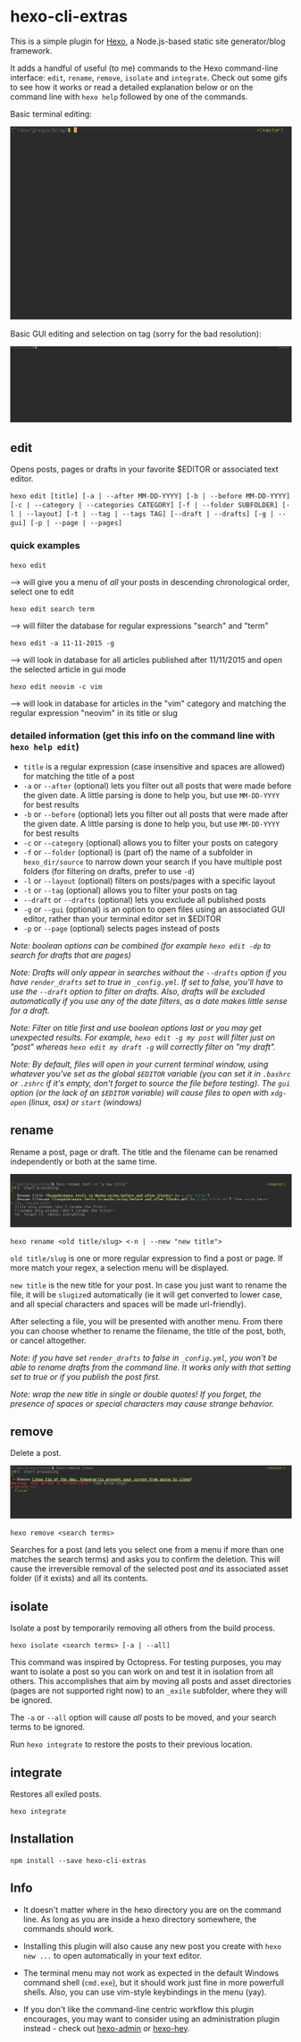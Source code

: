 # hexo-cli-extras

This is a simple plugin for [Hexo](https://github.com/hexojs/hexo), a Node.js-based static site generator/blog framework.

It adds a handful of useful (to me) commands to the Hexo command-line interface: `edit`, `rename`, `remove`, `isolate` and `integrate`. Check out some gifs to see how it works or read a detailed explanation below or on the command line with `hexo help` followed by one of the commands.

Basic terminal editing:

![example](./docs/basic.gif)

Basic GUI editing and selection on tag (sorry for the bad resolution):

![example](./docs/gui.gif)

## edit

Opens posts, pages or drafts in your favorite $EDITOR or associated text editor.

```
hexo edit [title] [-a | --after MM-DD-YYYY] [-b | --before MM-DD-YYYY] [-c | --category | --categories CATEGORY] [-f | --folder SUBFOLDER] [-l | --layout] [-t | --tag | --tags TAG] [--draft | --drafts] [-g | --gui] [-p | --page | --pages]
```

### quick examples

```
hexo edit
```
--> will give you a menu of *all* your posts in descending chronological order, select one to edit

```
hexo edit search term
```
--> will filter the database for regular expressions "search" and "term"

```
hexo edit -a 11-11-2015 -g
```
--> will look in database for all articles published after 11/11/2015 and open the selected article in gui mode

```
hexo edit neovim -c vim
```
--> will look in database for articles in the "vim" category and matching the regular expression "neovim" in its title or slug

### detailed information (get this info on the command line with `hexo help edit`)

- `title` is a regular expression (case insensitive and spaces are allowed) for matching the title of a post
- `-a` or `--after` (optional) lets you filter out all posts that were made before the given date. A little parsing is done to help you, but use `MM-DD-YYYY` for best results
- `-b` or `--before` (optional) lets you filter out all posts that were made after the given date. A little parsing is done to help you, but use `MM-DD-YYYY` for best results
- `-c` or `--category` (optional) allows you to filter your posts on category
- `-f` or `--folder` (optional) is (part of) the name of a subfolder in `hexo_dir/source` to narrow down your search if you have multiple post folders (for filtering on drafts, prefer to use `-d`)
- `-l` or `--layout` (optional) filters on posts/pages with a specific layout
- `-t` or `--tag` (optional) allows you to filter your posts on tag
- `--draft` or `--drafts` (optional) lets you exclude all published posts
- `-g` or `--gui` (optional) is an option to open files using an associated GUI editor, rather than your terminal editor set in $EDITOR
- `-p` or `--page` (optional) selects pages instead of posts


*Note: boolean options can be combined (for example `hexo edit -dp` to search for drafts that are pages)*

*Note: Drafts will only appear in searches without the `--drafts` option if you have `render_drafts` set to true in `_config.yml`. If set to false, you'll have to use the `--draft` option to filter on drafts. Also, drafts will be excluded automatically if you use any of the date filters, as a date makes little sense for a draft.*

*Note: Filter on title first and use boolean options last or you may get unexpected results. For example, `hexo edit -g my post` will filter just on "post" whereas `hexo edit my draft -g` will correctly filter on "my draft".*

*Note: By default, files will open in your current terminal window, using whatever you've set as the global `$EDITOR` variable (you can set it in `.bashrc` or `.zshrc` if it's empty, don't forget to source the file before testing). The `gui` option (or the lack of an `$EDITOR` variable) will cause files to open with `xdg-open` (linux, osx) or `start` (windows)*

## rename

Rename a post, page or draft. The title and the filename can be renamed independently or both at the same time.

![example](./docs/rename.png)

```
hexo rename <old title/slug> <-n | --new "new title">
```

`old title/slug` is one or more regular expression to find a post or page. If more match your regex, a selection menu will be displayed.

`new title` is the new title for your post. In case you just want to rename the file, it will be `slugize`d automatically (ie it will get converted to lower case, and all special characters and spaces will be made url-friendly).

After selecting a file, you will be presented with another menu. From there you can choose whether to rename the filename, the title of the post, both, or cancel altogether.

*Note: if you have set `render_drafts` to false in `_config.yml`, you won't be able to rename drafts from the command line. It works only with that setting set to true or if you publish the post first.*

*Note: wrap the new title in single or double quotes! If you forget, the presence of spaces or special characters may cause strange behavior.*


## remove

Delete a post.

![example](./docs/remove.png)

```
hexo remove <search terms>
```

Searches for a post (and lets you select one from a menu if more than one matches the search terms) and asks you to confirm the deletion. This will cause the irreversible removal of the selected post *and* its associated asset folder (if it exists) and all its contents.

## isolate

Isolate a post by temporarily removing all others from the build process.

```
hexo isolate <search terms> [-a | --all]
```

This command was inspired by Octopress. For testing purposes, you may want to isolate a post so you can work on and test it in isolation from all others. This accomplishes that aim by moving all posts and asset directories (pages are not supported right now) to an `_exile` subfolder, where they will be ignored.

The `-a` or `--all` option will cause *all* posts to be moved, and your search terms to be ignored.

Run `hexo integrate` to restore the posts to their previous location.

## integrate

Restores all exiled posts.

```
hexo integrate
```

## Installation

```
npm install --save hexo-cli-extras
```

## Info

- It doesn't matter where in the hexo directory you are on the command line. As long as you are inside a hexo directory somewhere, the commands should work.

- Installing this plugin will also cause any new post you create with `hexo new ...` to open automatically in your text editor.

- The terminal menu may not work as expected in the default Windows command shell (`cmd.exe`), but it should work just fine in more powerfull shells. Also, you can use vim-style keybindings in the menu (yay).

- If you don't like the command-line centric workflow this plugin encourages, you may want to consider using an administration plugin instead - check out [hexo-admin](https://github.com/jaredly/hexo-admin) or [hexo-hey](https://github.com/nihgwu/hexo-hey).

